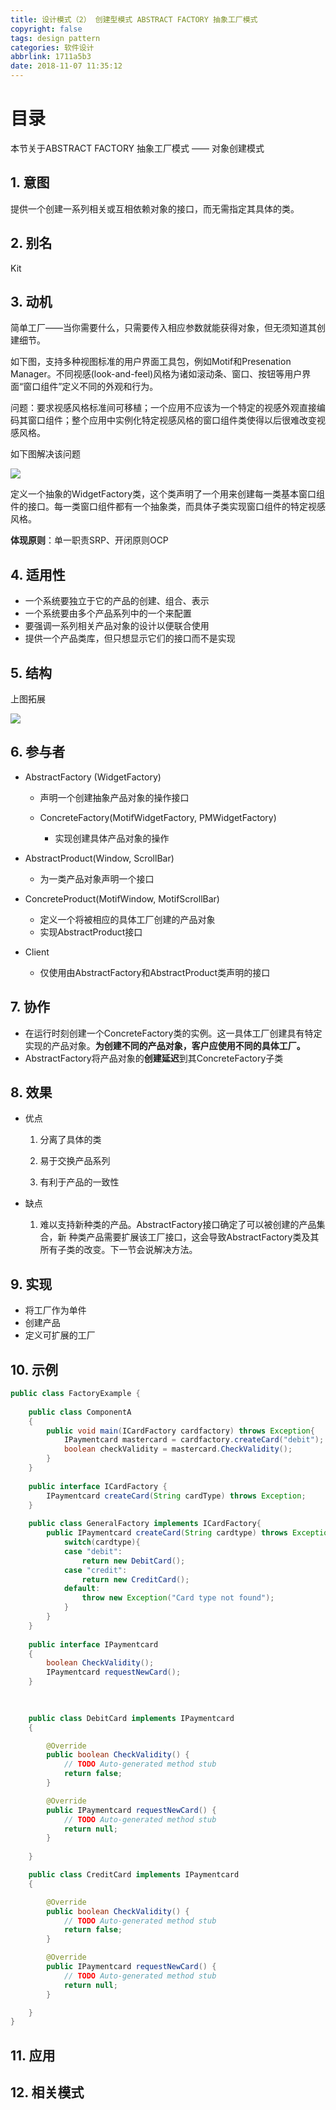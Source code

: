 ```yaml
---
title: 设计模式（2） 创建型模式 ABSTRACT FACTORY 抽象工厂模式
copyright: false
tags: design pattern
categories: 软件设计
abbrlink: 1711a5b3
date: 2018-11-07 11:35:12
---
```


# 目录





本节关于ABSTRACT FACTORY 抽象工厂模式 —— 对象创建模式

 

## 1. 意图

提供一个创建一系列相关或互相依赖对象的接口，而无需指定其具体的类。



## 2. 别名

Kit



## 3. 动机

简单工厂——当你需要什么，只需要传入相应参数就能获得对象，但无须知道其创建细节。



如下图，支持多种视图标准的用户界面工具包，例如Motif和Presenation Manager。不同视感(look-and-feel)风格为诸如滚动条、窗口、按钮等用户界面“窗口组件”定义不同的外观和行为。

问题：要求视感风格标准间可移植；一个应用不应该为一个特定的视感外观直接编码其窗口组件；整个应用中实例化特定视感风格的窗口组件类使得以后很难改变视感风格。

如下图解决该问题

![](https://songzi-blog-pic.oss-cn-hangzhou.aliyuncs.com/abstract_factory_1.png)

定义一个抽象的WidgetFactory类，这个类声明了一个用来创建每一类基本窗口组件的接口。每一类窗口组件都有一个抽象类，而具体子类实现窗口组件的特定视感风格。

**体现原则**：单一职责SRP、开闭原则OCP



## 4. 适用性

- 一个系统要独立于它的产品的创建、组合、表示
- 一个系统要由多个产品系列中的一个来配置
- 要强调一系列相关产品对象的设计以便联合使用
- 提供一个产品类库，但只想显示它们的接口而不是实现



## 5. 结构

上图拓展

![](https://songzi-blog-pic.oss-cn-hangzhou.aliyuncs.com/abstract_factory_2.png)



## 6. 参与者

- AbstractFactory (WidgetFactory) 

  - 声明一个创建抽象产品对象的操作接口

  - ConcreteFactory(MotifWidgetFactory, PMWidgetFactory)
    - 实现创建具体产品对象的操作
- AbstractProduct(Window, ScrollBar)
  - 为一类产品对象声明一个接口
- ConcreteProduct(MotifWindow, MotifScrollBar)
  - 定义一个将被相应的具体工厂创建的产品对象
  - 实现AbstractProduct接口
- Client
  - 仅使用由AbstractFactory和AbstractProduct类声明的接口



## 7. 协作

- 在运行时刻创建一个ConcreteFactory类的实例。这一具体工厂创建具有特定实现的产品对象。**为创建不同的产品对象，客户应使用不同的具体工厂。**
- AbstractFactory将产品对象的**创建延迟**到其ConcreteFactory子类



## 8. 效果

- 优点

  1. 分离了具体的类

  2. 易于交换产品系列

  3. 有利于产品的一致性

- 缺点
  1. 难以支持新种类的产品。AbstractFactory接口确定了可以被创建的产品集合，新 种类产品需要扩展该工厂接口，这会导致AbstractFactory类及其所有子类的改变。下一节会说解决方法。



## 9. 实现

- 将工厂作为单件
- 创建产品
- 定义可扩展的工厂



## 10. 示例

```java
public class FactoryExample {
	
	public class ComponentA
	{
		public void main(ICardFactory cardfactory) throws Exception{
			IPaymentcard mastercard = cardfactory.createCard("debit");
			boolean checkValidity = mastercard.CheckValidity();
		}
	}
	
	public interface ICardFactory {
		IPaymentcard createCard(String cardType) throws Exception;
	}
	
	public class GeneralFactory implements ICardFactory{
		public IPaymentcard createCard(String cardtype) throws Exception{
			switch(cardtype){
			case "debit":
				return new DebitCard();
			case "credit":
				return new CreditCard();
			default:
				throw new Exception("Card type not found");
			}
		}
	}
	
	public interface IPaymentcard
	{
		boolean CheckValidity();
		IPaymentcard requestNewCard();
	}
	
	

	public class DebitCard implements IPaymentcard
	{

		@Override
		public boolean CheckValidity() {
			// TODO Auto-generated method stub
			return false;
		}

		@Override
		public IPaymentcard requestNewCard() {
			// TODO Auto-generated method stub
			return null;
		}
		
	}

	public class CreditCard implements IPaymentcard
	{

		@Override
		public boolean CheckValidity() {
			// TODO Auto-generated method stub
			return false;
		}

		@Override
		public IPaymentcard requestNewCard() {
			// TODO Auto-generated method stub
			return null;
		}

	}
}

```



## 11. 应用



## 12. 相关模式
